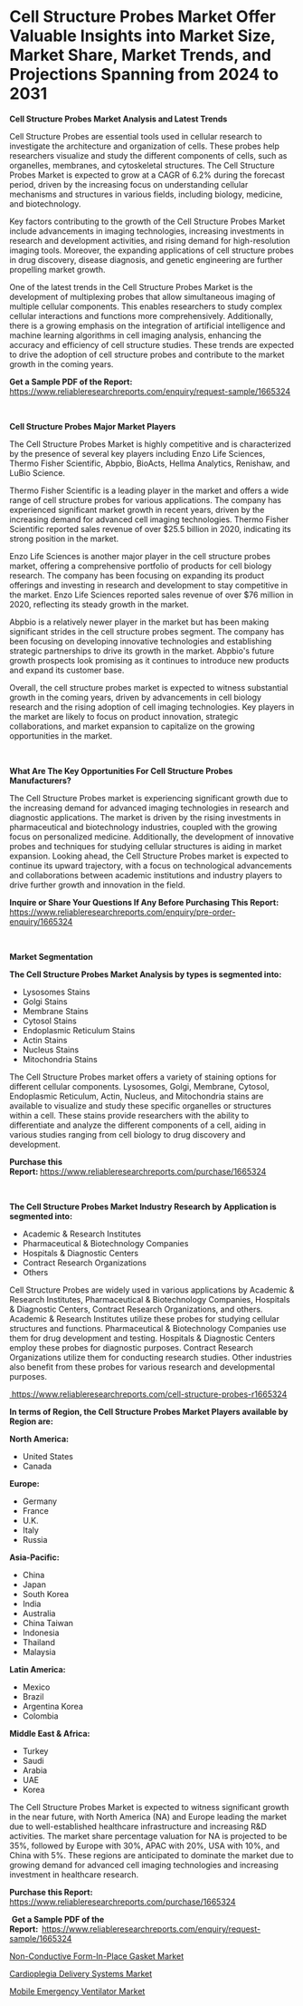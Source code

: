 <p><h1>Cell Structure Probes Market Offer Valuable Insights into Market Size, Market Share, Market Trends, and Projections Spanning from 2024 to 2031</h1></p><p><strong>Cell Structure Probes Market Analysis and Latest Trends</strong></p>
<p><p>Cell Structure Probes are essential tools used in cellular research to investigate the architecture and organization of cells. These probes help researchers visualize and study the different components of cells, such as organelles, membranes, and cytoskeletal structures. The Cell Structure Probes Market is expected to grow at a CAGR of 6.2% during the forecast period, driven by the increasing focus on understanding cellular mechanisms and structures in various fields, including biology, medicine, and biotechnology.</p><p>Key factors contributing to the growth of the Cell Structure Probes Market include advancements in imaging technologies, increasing investments in research and development activities, and rising demand for high-resolution imaging tools. Moreover, the expanding applications of cell structure probes in drug discovery, disease diagnosis, and genetic engineering are further propelling market growth.</p><p>One of the latest trends in the Cell Structure Probes Market is the development of multiplexing probes that allow simultaneous imaging of multiple cellular components. This enables researchers to study complex cellular interactions and functions more comprehensively. Additionally, there is a growing emphasis on the integration of artificial intelligence and machine learning algorithms in cell imaging analysis, enhancing the accuracy and efficiency of cell structure studies. These trends are expected to drive the adoption of cell structure probes and contribute to the market growth in the coming years.</p></p>
<p><strong>Get a Sample PDF of the Report:&nbsp;</strong> <a href="https://www.reliableresearchreports.com/enquiry/request-sample/1665324">https://www.reliableresearchreports.com/enquiry/request-sample/1665324</a></p>
<p>&nbsp;</p>
<p><strong>Cell Structure Probes Major Market Players</strong></p>
<p><p>The Cell Structure Probes Market is highly competitive and is characterized by the presence of several key players including Enzo Life Sciences, Thermo Fisher Scientific, Abpbio, BioActs, Hellma Analytics, Renishaw, and LuBio Science.</p><p>Thermo Fisher Scientific is a leading player in the market and offers a wide range of cell structure probes for various applications. The company has experienced significant market growth in recent years, driven by the increasing demand for advanced cell imaging technologies. Thermo Fisher Scientific reported sales revenue of over $25.5 billion in 2020, indicating its strong position in the market.</p><p>Enzo Life Sciences is another major player in the cell structure probes market, offering a comprehensive portfolio of products for cell biology research. The company has been focusing on expanding its product offerings and investing in research and development to stay competitive in the market. Enzo Life Sciences reported sales revenue of over $76 million in 2020, reflecting its steady growth in the market.</p><p>Abpbio is a relatively newer player in the market but has been making significant strides in the cell structure probes segment. The company has been focusing on developing innovative technologies and establishing strategic partnerships to drive its growth in the market. Abpbio's future growth prospects look promising as it continues to introduce new products and expand its customer base.</p><p>Overall, the cell structure probes market is expected to witness substantial growth in the coming years, driven by advancements in cell biology research and the rising adoption of cell imaging technologies. Key players in the market are likely to focus on product innovation, strategic collaborations, and market expansion to capitalize on the growing opportunities in the market.</p></p>
<p>&nbsp;</p>
<p><strong>What Are The Key Opportunities For Cell Structure Probes Manufacturers?</strong></p>
<p><p>The Cell Structure Probes market is experiencing significant growth due to the increasing demand for advanced imaging technologies in research and diagnostic applications. The market is driven by the rising investments in pharmaceutical and biotechnology industries, coupled with the growing focus on personalized medicine. Additionally, the development of innovative probes and techniques for studying cellular structures is aiding in market expansion. Looking ahead, the Cell Structure Probes market is expected to continue its upward trajectory, with a focus on technological advancements and collaborations between academic institutions and industry players to drive further growth and innovation in the field.</p></p>
<p><strong>Inquire or Share Your Questions If Any Before Purchasing This Report:</strong> <a href="https://www.reliableresearchreports.com/enquiry/pre-order-enquiry/1665324">https://www.reliableresearchreports.com/enquiry/pre-order-enquiry/1665324</a></p>
<p>&nbsp;</p>
<p><strong>Market Segmentation</strong></p>
<p><strong>The Cell Structure Probes Market Analysis by types is segmented into:</strong></p>
<p><ul><li>Lysosomes Stains</li><li>Golgi Stains</li><li>Membrane Stains</li><li>Cytosol Stains</li><li>Endoplasmic Reticulum Stains</li><li>Actin Stains</li><li>Nucleus Stains</li><li>Mitochondria Stains</li></ul></p>
<p><p>The Cell Structure Probes market offers a variety of staining options for different cellular components. Lysosomes, Golgi, Membrane, Cytosol, Endoplasmic Reticulum, Actin, Nucleus, and Mitochondria stains are available to visualize and study these specific organelles or structures within a cell. These stains provide researchers with the ability to differentiate and analyze the different components of a cell, aiding in various studies ranging from cell biology to drug discovery and development.</p></p>
<p><strong>Purchase this Report:&nbsp;</strong><a href="https://www.reliableresearchreports.com/purchase/1665324">https://www.reliableresearchreports.com/purchase/1665324</a></p>
<p>&nbsp;</p>
<p><strong>The Cell Structure Probes Market Industry Research by Application is segmented into:</strong></p>
<p><ul><li>Academic & Research Institutes</li><li>Pharmaceutical & Biotechnology Companies</li><li>Hospitals & Diagnostic Centers</li><li>Contract Research Organizations</li><li>Others</li></ul></p>
<p><p>Cell Structure Probes are widely used in various applications by Academic & Research Institutes, Pharmaceutical & Biotechnology Companies, Hospitals & Diagnostic Centers, Contract Research Organizations, and others. Academic & Research Institutes utilize these probes for studying cellular structures and functions. Pharmaceutical & Biotechnology Companies use them for drug development and testing. Hospitals & Diagnostic Centers employ these probes for diagnostic purposes. Contract Research Organizations utilize them for conducting research studies. Other industries also benefit from these probes for various research and developmental purposes.</p></p>
<p><a href="https://www.reliableresearchreports.com/cell-structure-probes-r1665324">&nbsp;https://www.reliableresearchreports.com/cell-structure-probes-r1665324</a></p>
<p><strong>In terms of Region, the Cell Structure Probes Market Players available by Region are:</strong></p>
<p>
    <p> <strong> North America: </strong>
        <ul>
            <li>United States</li>
            <li>Canada</li>
        </ul>
        </p> 
    <p> <strong> Europe: </strong>
        <ul>
            <li>Germany</li>
            <li>France</li>
            <li>U.K.</li>
            <li>Italy</li>
            <li>Russia</li>
        </ul>
        </p> 
    <p> <strong> Asia-Pacific: </strong>
        <ul>
            <li>China</li>
            <li>Japan</li>
            <li>South Korea</li>
            <li>India</li>
            <li>Australia</li>
            <li>China Taiwan</li>
            <li>Indonesia</li>
            <li>Thailand</li>
            <li>Malaysia</li>
        </ul>
        </p> 
    <p> <strong> Latin America: </strong>
        <ul>
            <li>Mexico</li>
            <li>Brazil</li>
            <li>Argentina Korea</li>
            <li>Colombia</li>
        </ul>
        </p> 
    <p> <strong> Middle East & Africa: </strong>
        <ul>
            <li>Turkey</li>
            <li>Saudi</li>
            <li>Arabia</li>
            <li>UAE</li>
            <li>Korea</li>
        </ul>
    </p>
    </p>
<p><p>The Cell Structure Probes Market is expected to witness significant growth in the near future, with North America (NA) and Europe leading the market due to well-established healthcare infrastructure and increasing R&D activities. The market share percentage valuation for NA is projected to be 35%, followed by Europe with 30%, APAC with 20%, USA with 10%, and China with 5%. These regions are anticipated to dominate the market due to growing demand for advanced cell imaging technologies and increasing investment in healthcare research.</p></p>
<p><strong>Purchase this Report: </strong><a href="https://www.reliableresearchreports.com/purchase/1665324">https://www.reliableresearchreports.com/purchase/1665324</a></p>
<p>&nbsp;<strong>Get a Sample PDF of the Report:&nbsp;&nbsp;</strong><a href="https://www.reliableresearchreports.com/enquiry/request-sample/1665324">https://www.reliableresearchreports.com/enquiry/request-sample/1665324</a></p>
<p><strong></strong></p>
<p><p><a href="https://issuu.com/reportprime-2/docs/non-conductive-form-in-place-gasket-market-size-20">Non-Conductive Form-In-Place Gasket Market</a></p><p><a href="https://github.com/maudAbbott7/Market-Research-Report-List-1/blob/main/cardioplegia-delivery-systems-market.md">Cardioplegia Delivery Systems Market</a></p><p><a href="https://medium.com/@beaugrant95/mobile-emergency-ventilator-market-competitive-analysis-market-trends-and-forecast-to-2031-5d87baa39199">Mobile Emergency Ventilator Market</a></p></p>